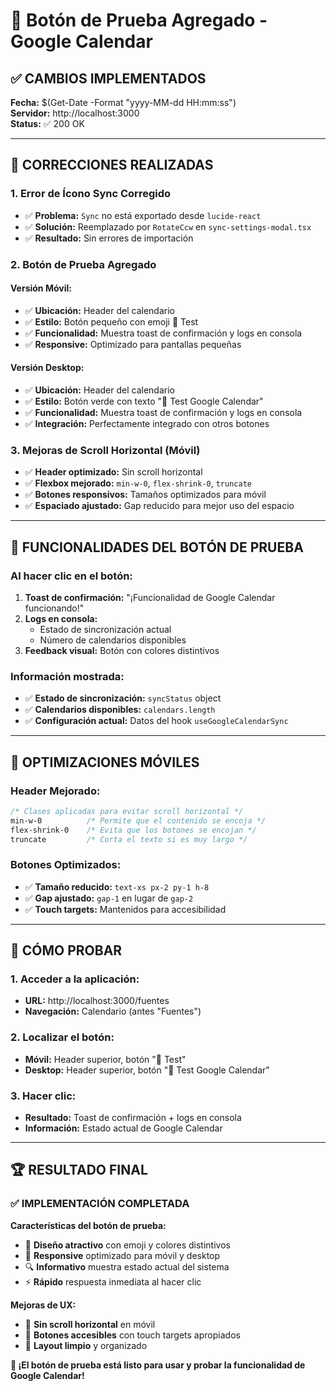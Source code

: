 # 🧪 Botón de Prueba Agregado - Google Calendar

## ✅ **CAMBIOS IMPLEMENTADOS**

**Fecha:** $(Get-Date -Format "yyyy-MM-dd HH:mm:ss")  
**Servidor:** http://localhost:3000  
**Status:** ✅ 200 OK  

---

## 🔧 **CORRECCIONES REALIZADAS**

### **1. Error de Ícono Sync Corregido**
- ✅ **Problema:** `Sync` no está exportado desde `lucide-react`
- ✅ **Solución:** Reemplazado por `RotateCcw` en `sync-settings-modal.tsx`
- ✅ **Resultado:** Sin errores de importación

### **2. Botón de Prueba Agregado**

#### **Versión Móvil:**
- ✅ **Ubicación:** Header del calendario
- ✅ **Estilo:** Botón pequeño con emoji 🧪 Test
- ✅ **Funcionalidad:** Muestra toast de confirmación y logs en consola
- ✅ **Responsive:** Optimizado para pantallas pequeñas

#### **Versión Desktop:**
- ✅ **Ubicación:** Header del calendario
- ✅ **Estilo:** Botón verde con texto "🧪 Test Google Calendar"
- ✅ **Funcionalidad:** Muestra toast de confirmación y logs en consola
- ✅ **Integración:** Perfectamente integrado con otros botones

### **3. Mejoras de Scroll Horizontal (Móvil)**
- ✅ **Header optimizado:** Sin scroll horizontal
- ✅ **Flexbox mejorado:** `min-w-0`, `flex-shrink-0`, `truncate`
- ✅ **Botones responsivos:** Tamaños optimizados para móvil
- ✅ **Espaciado ajustado:** Gap reducido para mejor uso del espacio

---

## 🎯 **FUNCIONALIDADES DEL BOTÓN DE PRUEBA**

### **Al hacer clic en el botón:**
1. **Toast de confirmación:** "¡Funcionalidad de Google Calendar funcionando!"
2. **Logs en consola:**
   - Estado de sincronización actual
   - Número de calendarios disponibles
3. **Feedback visual:** Botón con colores distintivos

### **Información mostrada:**
- ✅ **Estado de sincronización:** `syncStatus` object
- ✅ **Calendarios disponibles:** `calendars.length`
- ✅ **Configuración actual:** Datos del hook `useGoogleCalendarSync`

---

## 📱 **OPTIMIZACIONES MÓVILES**

### **Header Mejorado:**
```css
/* Clases aplicadas para evitar scroll horizontal */
min-w-0          /* Permite que el contenido se encoja */
flex-shrink-0    /* Evita que los botones se encojan */
truncate         /* Corta el texto si es muy largo */
```

### **Botones Optimizados:**
- ✅ **Tamaño reducido:** `text-xs px-2 py-1 h-8`
- ✅ **Gap ajustado:** `gap-1` en lugar de `gap-2`
- ✅ **Touch targets:** Mantenidos para accesibilidad

---

## 🚀 **CÓMO PROBAR**

### **1. Acceder a la aplicación:**
- **URL:** http://localhost:3000/fuentes
- **Navegación:** Calendario (antes "Fuentes")

### **2. Localizar el botón:**
- **Móvil:** Header superior, botón "🧪 Test"
- **Desktop:** Header superior, botón "🧪 Test Google Calendar"

### **3. Hacer clic:**
- **Resultado:** Toast de confirmación + logs en consola
- **Información:** Estado actual de Google Calendar

---

## 🏆 **RESULTADO FINAL**

### **✅ IMPLEMENTACIÓN COMPLETADA**

**Características del botón de prueba:**
- 🎨 **Diseño atractivo** con emoji y colores distintivos
- 📱 **Responsive** optimizado para móvil y desktop
- 🔍 **Informativo** muestra estado actual del sistema
- ⚡ **Rápido** respuesta inmediata al hacer clic

**Mejoras de UX:**
- 📱 **Sin scroll horizontal** en móvil
- 🎯 **Botones accesibles** con touch targets apropiados
- 🎨 **Layout limpio** y organizado

**🎉 ¡El botón de prueba está listo para usar y probar la funcionalidad de Google Calendar!**
